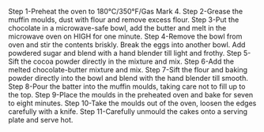 Step 1-Preheat the oven to 180°C/350°F/Gas Mark 4. 
Step 2-Grease the muffin moulds, dust with flour and remove excess flour.
Step 3-Put the chocolate in a microwave-safe bowl, add the butter and melt in the microwave oven on HIGH for one minute. 
Step 4-Remove the bowl from oven and stir the contents briskly. Break the eggs into another bowl. Add powdered sugar and blend with a hand blender till light and frothy. 
Step 5-Sift the cocoa powder directly in the mixture and mix.
Step 6-Add the melted chocolate-butter mixture and mix. 
Step 7-Sift the flour and baking powder directly into the bowl and blend with the hand blender till smooth.
Step 8-Pour the batter into the muffin moulds, taking care not to fill up to the top.
Step 9-Place the moulds in the preheated oven and bake for seven to eight minutes.
Step 10-Take the moulds out of the oven, loosen the edges carefully with a knife. 
Step 11-Carefully unmould the cakes onto a serving plate and serve hot.